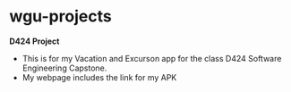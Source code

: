# wgu-projects

**D424 Project**
- This is for my Vacation and Excurson app for the class D424 Software Engineering Capstone.
- My webpage includes the link for my APK
